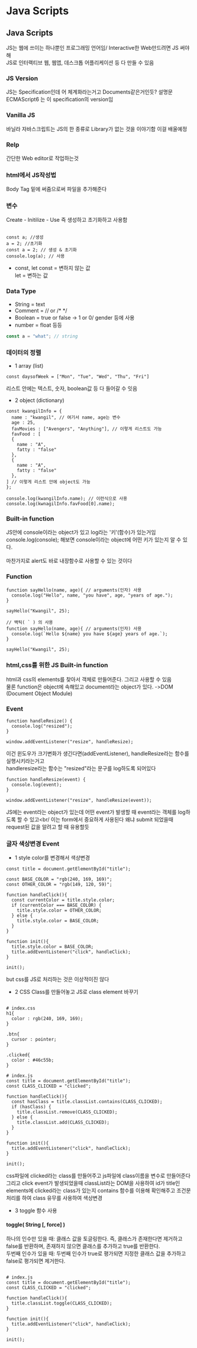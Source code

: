 # Java Scripts

## Java Scripts
JS는 웹에 쓰이는 하나뿐인 프로그래밍 언어임/ Interactive한 Web만드려면 JS 써야해<br/>
JS로 인터랙티브 웹, 웹앱, 데스크톱 어플리케이션 등 다 만들 수 있음

### JS Version
JS는 Specification인데 어 체계화라는거고 Documents같은거인듯? 설명문<br/>
ECMAScript6 는 이 specification의 version임

### Vanilla JS
바닐라 자바스크립트는 JS의 한 종류로 Library가 없는 것을 이야기함 이걸 배울예정

### Relp
간단한 Web editor로 작업하는것

### html에서 JS작성법
Body Tag 밑에 써줌으로써 파일을 추가해준다

### 변수
Create - Initilize - Use 즉 생성하고 초기화하고 사용함
```javascripts

const a; //생성
a = 2; //초기화
const a = 2; // 생성 & 초기화
console.log(a); // 사용
```
- const, let
const = 변하지 않는 값 <br/>
let = 변하는 값

### Data Type
- String = text
- Comment = // or /* */ <br/>
- Boolean = true or false -> 1 or 0/ gender 등에 사용
- number = float 등등
```javascript
const a = "what"; // string
```

### 데이터의 정렬
- 1 array (list)
```javascripts
const daysofWeek = ["Mon", "Tue", "Wed", "Thu", "Fri"]
```
리스트 안에는 텍스트, 숫자, boolean값 등 다 들어갈 수 잇음
<br/>
- 2 object (dictionary)
```javascripts
const kwangilInfo = {
  name : "kwangil", // 여기서 name, age는 변수
  age : 25,
  favMovies : ["Avengers", "Anything"], // 이렇게 리스트도 가능
  favFood : [
  { 
    name : "A",
    fatty : "false"
  },
  { 
    name : "A",
    fatty : "false"
  },
] // 이렇게 리스트 안에 object도 가능
};

console.log(kwangilInfo.name); // 이런식으로 사용
console.log(kwnagilInfo.favFood[0].name);
```

### Built-in function
JS안에 console이라는 object가 있고 log라는 '키'(함수)가 있는거임 <Br/>
console.log(console); 해보면 console이라는 object에 어떤 키가 있는지 알 수 있다.<br/>
<br/>
마찬가지로 alert도 바로 내장함수로 사용할 수 있는 것이다

### Function
```javascripts
function sayHello(name, age){ // arguments(인자) 사용
  console.log("Hello", name, "you have", age, "years of age.");
}

sayHello("Kwangil", 25);

// 백틱( ` ) 의 사용
function sayHello(name, age){ // arguments(인자) 사용
  console.log(`Hello ${name} you have ${age} years of age.`);
}

sayHello("Kwangil", 25);
```

### html,css를 위한 JS Built-in function
html과 css의 elements를 찾아서 객체로 만들어준다. 그리고 사용할 수 있음<br/>
물론 function은 object에 속해있고 document라는 object가 있다. ->DOM (Document Object Module)

### Event 
```javascripts
function handleResize() {
  console.log("resized");
}

window.addEventListener("resize", handleResize);
```
이건 윈도우가 크기변화가 생긴다면(addEventListener), handleResize라는 함수를 실행시키라는거고<br/>
handleresize라는 함수는 "resized"라는 문구를 log하도록 되어있다
```javascripts
function handleResize(event) {
  console.log(event);
}

window.addEventListener("resize", handleResize(event));
```
JS에는 event라는 object가 있는데 어떤 event가 발생할 때 event라는 객체를 log하도록 할 수 있고<br/
이는 form에서 중요하게 사용된다 왜냐 submit 되었을때 request된 값을 알려고 할 때 유용할듯 

### 글자 색상변경 Event 
- 1 style color를 변경해서 색상변경
```javascripts
const title = document.getElementById("title");

const BASE_COLOR = "rgb(240, 169, 169)";
const OTHER_COLOR = "rgb(149, 120, 59)";

function handleClick(){
  const currentColor = title.style.color;
  if (currentColor === BASE_COLOR) {
    title.style.color = OTHER_COLOR; 
  } else {
    title.style.color = BASE_COLOR;
  }
}

function init(){
  title.style.color = BASE_COLOR;
  title.addEventListener("click", handleClick);
}

init();
```
but css를 JS로 처리하는 것은 이상적이진 않다
<br/>
- 2 CSS Class를 만들어놓고 JS로 class element 바꾸기 
```javascripts

# index.css
h1{
  color : rgb(240, 169, 169);
}

.btn{
  cursor : pointer;
}

.clicked{
  color : #46c55b;
}

# index.js
const title = document.getElementById("title");
const CLASS_CLICKED = "clicked";

function handleClick(){
  const hasClass = title.classList.contains(CLASS_CLICKED);
  if (hasClass) {
    title.classList.remove(CLASS_CLICKED);
  } else {
    title.classList.add(CLASS_CLICKED);
  }
}

function init(){
  title.addEventListener("click", handleClick);
}

init();
```
css파일에 clicked라는 class를 만들어주고 js파일에 class이름을 변수로 만들어준다<br/>
그리고 click event가 발생되었을때 classList라는 DOM을 사용하여 id가 title인 elements에 clicked라는 class가 있는지 contains 함수를 이용해 확인해주고 조건문처리를 하여 class 유무를 사용하여 색상변경

- 3 toggle 함수 사용
#### toggle( String [, force] )<br/>
하나의 인수만 있을 때: 클래스 값을 토글링한다. 즉, 클래스가 존재한다면 제거하고 false를 반환하며, 존재하지 않으면 클래스를 추가하고 true를 반환한다.<br/>
두번째 인수가 있을 때: 두번째 인수가 true로 평가되면 지정한 클래스 값을 추가하고 false로 평가되면 제거한다.<br/>
```javascripts

# index.js
const title = document.getElementById("title");
const CLASS_CLICKED = "clicked";

function handleClick(){
  title.classList.toggle(CLASS_CLICKED);
}

function init(){
  title.addEventListener("click", handleClick);
}

init();
```
